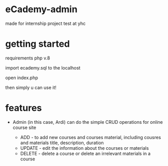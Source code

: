 # eCademy-admin
made for internship project test at yhc

# getting started
requirements
php v.8

import ecademy.sql to the localhost

open index.php

then simply u can use it!

# features

- Admin (in this case, Ardi) can do the simple CRUD operations for online course site

  - ADD - to add new courses and courses material, including cousres and materials title, description, duration
  - UPDATE - edit the information about the courses or materials
  - DELETE - delete a course or delete an irrelevant materials in a course 
